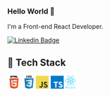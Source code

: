 ### Hello World 👋

I'm a Front-end React Developer.  

[![Linkedin Badge](https://img.shields.io/badge/-LinkedIn-0077B5?style=flat&logo=Linkedin&logoColor=white&link=https://www.linkedin.com/in/radomir-radionov/)](https://www.linkedin.com/in/radomir-radionov/)


## 🧰 Tech Stack

<img src="https://raw.githubusercontent.com/devicons/devicon/master/icons/html5/html5-original-wordmark.svg" alt="html5" width="30" height="30" /> <img src="https://raw.githubusercontent.com/devicons/devicon/master/icons/css3/css3-original-wordmark.svg" alt="css3" width="30" height="30" /><img src="https://raw.githubusercontent.com/devicons/devicon/master/icons/javascript/javascript-original.svg" alt="javascript" width="30" height="30" />
<img src="https://raw.githubusercontent.com/devicons/devicon/master/icons/typescript/typescript-original.svg" alt="typescript" width="30" height="30" /><img src="https://raw.githubusercontent.com/devicons/devicon/master/icons/react/react-original-wordmark.svg" alt="react" width="30" height="30" />





<!--
**radomir-radionov/radomir-radionov** is a ✨ _special_ ✨ repository because its `README.md` (this file) appears on your GitHub profile.

Here are some ideas to get you started:

- 🔭 I’m currently working on ...
- 🌱 I’m currently learning ...
- 👯 I’m looking to collaborate on ...
- 🤔 I’m looking for help with ...
- 💬 Ask me about ...
- 📫 How to reach me: ...
- 😄 Pronouns: ...
- ⚡ Fun fact: ...
-->
